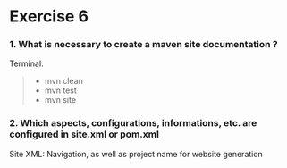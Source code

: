# Exercise 6

### 1. What is necessary to create a maven site documentation ?

Terminal: 
> - mvn clean
> - mvn test
>- mvn site

### 2. Which aspects, configurations, informations, etc. are configured in site.xml or pom.xml

Site XML: Navigation, as well as project name for website generation

